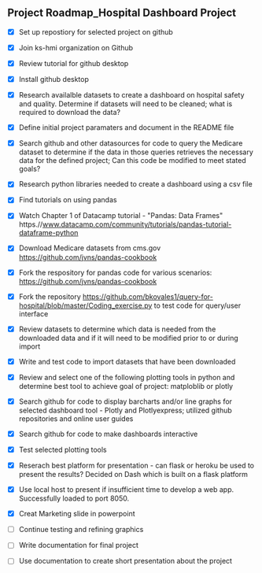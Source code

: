 
## Project Roadmap_Hospital Dashboard Project ##

- [x] Set up repostiory for selected project on github
- [x] Join ks-hmi organization on Github

- [x] Review tutorial for github desktop
- [x] Install github desktop
- [x] Research availalble datasets to create a dashboard on hospital safety and quality. Determine if datasets will need to be cleaned; what is required to download the data?</li>
- [x] Define initial project paramaters and document in the README file
- [x] Search github and other datasources for code to query the Medicare dataset to determine if the data in those queries retrieves the necessary data for the defined project; Can this code be modified to meet stated goals?
- [x] Research python libraries needed to create a dashboard using a csv file</li>
- [x] Find tutorials on using pandas
- [x] Watch Chapter 1 of Datacamp tutorial - "Pandas: Data Frames"  https.//www.datacamp.com/community/tutorials/pandas-tutorial-dataframe-python
- [x] Download Medicare datasets from cms.gov https://github.com/jvns/pandas-cookbook
- [x] Fork the respository for pandas code for various scenarios: https://github.com/jvns/pandas-cookbook
- [x] Fork the repository https://github.com/bkovales1/query-for-hospital/blob/master/Coding_exercise.py to test code for query/user interface
- [x] Review datasets to determine which data is needed from the downloaded data and if it will need to be modified prior to or during import
- [x] Write and test code to import datasets that have been downloaded
- [x] Review and select one of the following plotting tools in python and determine best tool to achieve goal of project: matploblib or plotly
- [x] Search github for code to display barcharts and/or line graphs for selected dashboard tool - Plotly and Plotlyexpress; utilized github repositories and online user guides
- [x] Search github for code to make dashboards interactive
- [x] Test selected plotting tools
- [x] Reserach best platform for presentation - can flask or heroku be used to present the results? Decided on Dash which is built on a flask platform
- [x] Use local host to present if insufficient time to develop a web app. Successfully loaded to port 8050.
- [x] Creat Marketing slide in powerpoint
- [ ] Continue testing and refining graphics 
- [ ] Write documentation for final project
- [ ] Use documentation to create short presentation about the project
  

